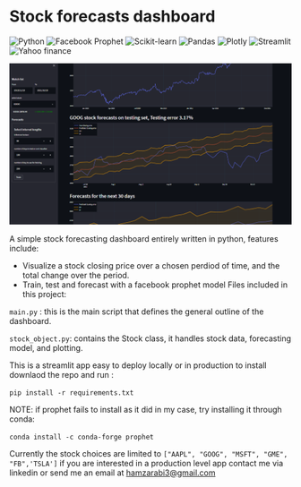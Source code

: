 
# Stock forecasts dashboard

![Python](https://img.shields.io/badge/python-v3.8) ![Facebook Prophet](https://img.shields.io/badge/Prophet-1.0.1-blue) ![Scikit-learn](https://img.shields.io/badge/scikit--learn-1.0-blueviolet) ![Pandas](https://img.shields.io/badge/pandas-1.3.3-brightgreen) ![Plotly](https://img.shields.io/badge/plotly-4.14.3-orange) ![Streamlit](https://img.shields.io/badge/streamlit-1.0.0-ff69b4) ![Yahoo finance](https://img.shields.io/badge/yfinance-0.1.64-ff0904)


![screenshot](thumbnail.PNG)

A simple stock forecasting dashboard entirely written in python, features include:
* Visualize a stock closing price over a chosen perdiod of time, and the total change over the period. 
* Train, test and forecast with a facebook prophet model
Files included in this project:


`main.py` : this is the main script that defines the general outline of the dashboard.

`stock_object.py`: contains the Stock class, it handles stock data, forecasting model, and plotting. 

This is a streamlit app easy to deploy locally or in production to install downlaod the repo and run :


`pip install -r requirements.txt`


NOTE: if prophet fails to install as it did in my case, try installing it through conda:


`conda install -c conda-forge prophet`



Currently the stock choices are limited to `["AAPL", "GOOG", "MSFT", "GME", "FB",'TSLA']` if you are interested in a production level app contact me via linkedin or send me an email at hamzarabi3@gmail.com

